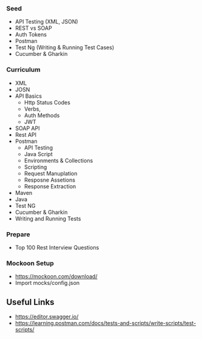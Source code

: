 ### Seed

- API Testing (XML, JSON)
- REST vs SOAP
- Auth Tokens
- Postman
- Test Ng (Writing & Running Test Cases)
- Cucumber & Gharkin

### Curriculum

- XML
- JOSN
- API Basics
  - Http Status Codes
  - Verbs,
  - Auth Methods
  - JWT
- SOAP API
- Rest API
- Postman
  - API Testing
  - Java Script
  - Environments & Collections
  - Scripting
  - Request Manuplation
  - Resposne Assetions
  - Response Extraction
- Maven
- Java
- Test NG
- Cucumber & Gharkin
- Writing and Running Tests

### Prepare

- Top 100 Rest Interview Questions

### Mockoon Setup

- https://mockoon.com/download/
- Import mocks/config.json

## Useful Links

- https://editor.swagger.io/
- https://learning.postman.com/docs/tests-and-scripts/write-scripts/test-scripts/
